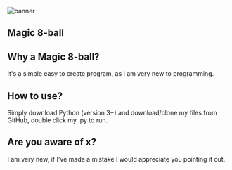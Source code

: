 ![banner](https://i.imgur.com/AR6yzAh.png )

## Magic 8-ball

## Why a Magic 8-ball?

It's a simple easy to create program, as I am very new to programming.

## How to use?

Simply download Python (version 3+) and download/clone my files from GitHub, double click my .py to run.

## Are you aware of x?

I am very new, if I've made a mistake I would appreciate you pointing it out.

